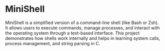 # MiniShell
MiniShell is a simplified version of a command-line shell (like Bash or Zsh). It allows users to execute commands, manage processes, and interact with the operating system through a text-based interface. This project demonstrates how shells work internally and helps in learning system calls, process management, and string parsing in C.
